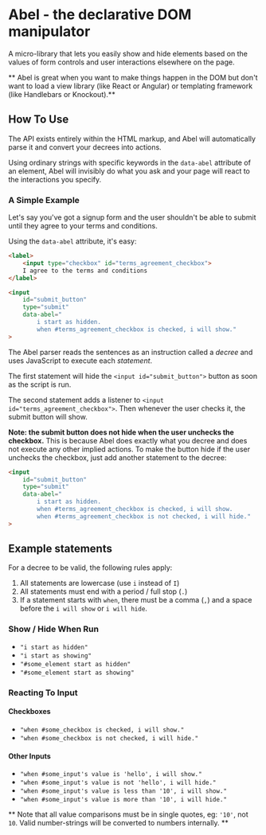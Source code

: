 # Abel - the declarative DOM manipulator

A micro-library that lets you easily show and hide elements based on the values 
of form controls and user interactions elsewhere on the page.

** Abel is great when you want to make things happen in the DOM but don't want
to load a view library (like React or Angular) or templating framework (like 
Handlebars or Knockout).**

## How To Use

The API exists entirely within the HTML markup, and Abel will automatically 
parse it and convert your decrees into actions. 

Using ordinary strings with specific keywords in the `data-abel` attribute of an 
element, Abel will invisibly do what you ask and your page will react to the 
interactions you specify.

### A Simple Example

Let's say you've got a signup form and the user shouldn't be able to submit 
until they agree to your terms and conditions. 

Using the `data-abel` attribute, it's easy:

```html
<label>
    <input type="checkbox" id="terms_agreement_checkbox">
    I agree to the terms and conditions
</label>

<input 
    id="submit_button"
    type="submit"
    data-abel="
        i start as hidden. 
        when #terms_agreement_checkbox is checked, i will show."
>
```

The Abel parser reads the sentences as an instruction called a *decree* and uses
JavaScript to execute each *statement*. 

The first statement will hide the `<input id="submit_button">` button as soon as 
the script is run. 

The second statement adds a listener to `<input id="terms_agreement_checkbox">`.
Then whenever the user checks it, the submit button will show.

**Note: the submit button does not hide when the user unchecks the checkbox.** 
This is because Abel does exactly what you decree and does not execute any other
implied actions. To make the button hide if the user unchecks the checkbox, just
add another statement to the decree:

```html
<input 
    id="submit_button"
    type="submit"
    data-abel="
        i start as hidden. 
        when #terms_agreement_checkbox is checked, i will show.
        when #terms_agreement_checkbox is not checked, i will hide."
>
```

## Example statements

For a decree to be valid, the following rules apply:

1. All statements are lowercase (use `i` instead of `I`)
2. All statements must end with a period / full stop (`.`)
3. If a statement starts with `when`, there must be a comma (`,`) and a space 
   before the `i will show` or `i will hide`.

### Show / Hide When Run

* `"i start as hidden"`
* `"i start as showing"`
* `"#some_element start as hidden"`
* `"#some_element start as showing"`

### Reacting To Input

#### Checkboxes

* `"when #some_checkbox is checked, i will show."`
* `"when #some_checkbox is not checked, i will hide."`

#### Other Inputs

* `"when #some_input's value is 'hello', i will show."`
* `"when #some_input's value is not 'hello', i will hide."`
* `"when #some_input's value is less than '10', i will show."`
* `"when #some_input's value is more than '10', i will hide."`

** Note that all value comparisons must be in single quotes, 
eg: `'10'`, not `10`. Valid number-strings will be converted to numbers 
internally. **